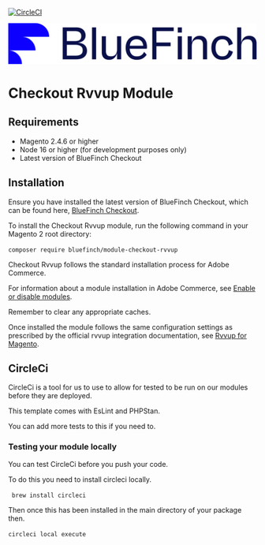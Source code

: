 [![CircleCI](https://dl.circleci.com/status-badge/img/gh/bluefinchcommerce/module-checkout-rvvup/tree/main.svg?style=svg&circle-token=CCIPRJ_N1JCqhHWWgbpN2D3HLFU5X_777eea46813bc2d747d939a06c3250a3c8adcdc9)](https://dl.circleci.com/status-badge/redirect/gh/bluefinchcommerce/module-checkout-rvvup/tree/main)

![Checkout Powered by BlueFinch](./assets/logo.svg)

# Checkout Rvvup Module

## Requirements

- Magento 2.4.6 or higher
- Node 16 or higher (for development purposes only)
- Latest version of BlueFinch Checkout

## Installation

Ensure you have installed the latest version of BlueFinch Checkout, which can be found here, [BlueFinch Checkout](https://github.com/bluefinchcommerce/module-checkout).

To install the Checkout Rvvup module, run the following command in your Magento 2 root directory:

``` composer require bluefinch/module-checkout-rvvup ```

Checkout Rvvup follows the standard installation process for Adobe Commerce.

For information about a module installation in Adobe Commerce, see [Enable or disable modules](https://experienceleague.adobe.com/en/docs/commerce-operations/installation-guide/tutorials/manage-modules).

Remember to clear any appropriate caches.

Once installed the module follows the same configuration settings as prescribed by the official rvvup integration documentation, see [Rvvup for Magento](https://help.rvvup.com/hc/en-gb/articles/13742786115217-Rvvup-for-Magento-Installation-Guide).

## CircleCi

CircleCi is a tool for us to use to allow for tested to be run on our modules before they are deployed.

This template comes with EsLint and PHPStan.

You can add more tests to this if you need to.


### Testing your module locally

You can test CircleCi before you push your code.

To do this you need to install circleci locally.

``` brew install circleci```

Then once this has been installed in the main directory of your package then.

```circleci local execute```